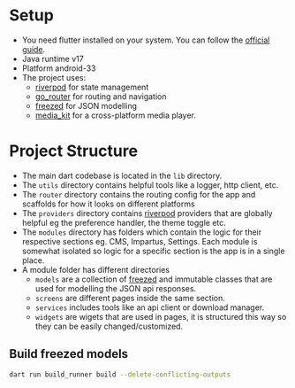 # Setup

- You need flutter installed on your system. You can follow the [official guide](https://docs.flutter.dev/get-started/install).
- Java runtime v17
- Platform android-33
- The project uses:
    - [riverpod](https://pub.dev/packages/flutter_riverpod) for state management
    - [go_router](https://pub.dev/packages/go_router) for routing and navigation
    - [freezed](https://pub.dev/packages/freezed) for JSON modelling
    - [media_kit](https://pub.dev/packages/media_kit) for a cross-platform media player.

# Project Structure

- The main dart codebase is located in the `lib` directory.
- The `utils` directory contains helpful tools like a logger, http client, etc.
- The `router` directory contains the routing config for the app and scaffolds for how it looks on different platforms
- The `providers` directory contains [riverpod](https://pub.dev/packages/flutter_riverpod) providers that are globally helpful eg the preference handler, the theme toggle etc.
- The `modules` directory has folders which contain the logic for their respective sections eg. CMS, Impartus, Settings. Each module is somewhat isolated so logic for a specific section is the app is in a single place.
- A module folder has different directories
    - `models` are a collection of [freezed](https://pub.dev/packages/freezed) and immutable classes that are used for modelling the JSON api responses.
    - `screens` are different pages inside the same section.
    - `services` includes tools like an api client or download manager.
    - `widgets` are wigets that are used in pages, it is structured this way so they can be easily changed/customized.

## Build freezed models

```sh
dart run build_runner build --delete-conflicting-outputs
```